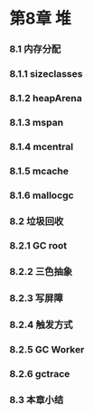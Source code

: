 # 第8章 堆

### 8.1 内存分配
### 8.1.1 sizeclasses
### 8.1.2 heapArena
### 8.1.3 mspan
### 8.1.4 mcentral
### 8.1.5 mcache
### 8.1.6 mallocgc
### 8.2 垃圾回收
### 8.2.1 GC root
### 8.2.2 三色抽象
### 8.2.3 写屏障
### 8.2.4 触发方式
### 8.2.5 GC Worker
### 8.2.6 gctrace
### 8.3 本章小结